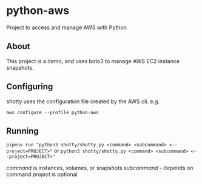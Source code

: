 # python-aws
Project to access and manage AWS with Python

## About

This project is a demo, and uses boto3 to manage AWS EC2 instance snapshots.

## Configuring

shotty uses the configuration file created by the AWS cli. e.g.

`aws configure --profile python-aws`

## Running

`pipenv run "python3 shotty/shotty.py <command> <subcommand> <--project=PROJECT>"`
  or
`python3 shotty/shotty.py <command> <subcommand> <--project=PROJECT>"`

*command* is instances, volumes, or snapshots
*subcommand* - depends on command
*project* is optional
